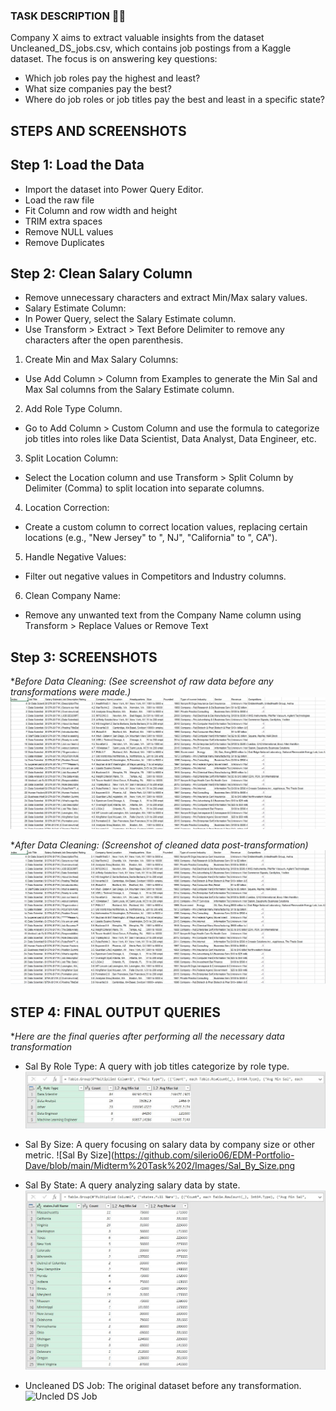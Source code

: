 ### TASK DESCRIPTION ✍🏻

Company X aims to extract valuable insights from the dataset Uncleaned_DS_jobs.csv, which contains job postings from a Kaggle dataset. The focus is on answering key questions:

- Which job roles pay the highest and least?
- What size companies pay the best?
- Where do job roles or job titles pay the best and least in a specific state?

## STEPS AND SCREENSHOTS

## Step 1: Load the Data
- Import the dataset into Power Query Editor.
- Load the raw file
- Fit Column and row width and height
- TRIM extra spaces
- Remove NULL values
- Remove Duplicates
## Step 2: Clean Salary Column
- Remove unnecessary characters and extract Min/Max salary values.
- Salary Estimate Column:
- In Power Query, select the Salary Estimate column.
- Use Transform > Extract > Text Before Delimiter to remove any characters after the open parenthesis.
1. Create Min and Max Salary Columns:
- Use Add Column > Column from Examples to generate the Min Sal and Max Sal columns from the Salary Estimate column.
2. Add Role Type Column.
- Go to Add Column > Custom Column and use the formula to categorize job titles into roles like Data Scientist, Data Analyst, Data Engineer, etc.
3. Split Location Column:
- Select the Location column and use Transform > Split Column by Delimiter (Comma) to split location into separate columns.
4. Location Correction:
- Create a custom column to correct location values, replacing certain locations (e.g., "New Jersey" to ", NJ", "California" to ", CA").
5. Handle Negative Values:
- Filter out negative values in Competitors and Industry columns.
6. Clean Company Name:
- Remove any unwanted text from the Company Name column using Transform > Replace Values or Remove Text
## Step 3: SCREENSHOTS
**Before Data Cleaning: (See screenshot of raw data before any transformations were made.)*
![Uncleaned Data](https://github.com/silerio06/EDM-Portfolio-Dave/blob/main/Midterm%20Task%202/Images/uncleaned.png)

**After Data Cleaning: (Screenshot of cleaned data post-transformation)*
![Cleaned Data](https://github.com/silerio06/EDM-Portfolio-Dave/blob/main/Midterm%20Task%202/Images/cleaned_data.png)

## STEP 4: FINAL OUTPUT QUERIES
**Here are the final queries after performing all the necessary data transformation*
- Sal By Role Type: A query with  job titles categorize by role type.
![Sal By Role Type](https://github.com/silerio06/EDM-Portfolio-Dave/blob/main/Midterm%20Task%202/Images/Sal_By_Role_Type.png)

- Sal By Size: A query focusing on salary data by company size or other metric.
![Sal By Size](https://github.com/silerio06/EDM-Portfolio-Dave/blob/main/Midterm%20Task%202/Images/Sal_By_Size.png

- Sal By State: A query analyzing salary data by state.
![Sal By State](https://github.com/silerio06/EDM-Portfolio-Dave/blob/main/Midterm%20Task%202/Images/Sal_By_State.png)

- Uncleaned DS Job: The original dataset before any transformation.
  ![Uncled DS Job]()

